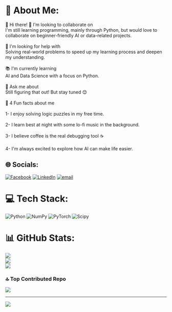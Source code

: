 # 💫 About Me:
👋 Hi there! 🤝 I'm looking to collaborate on<br>I'm still learning programming, mainly through Python, but would love to collaborate on beginner-friendly AI or data-related projects.<br><br>🌱 I'm looking for help with<br>Solving real-world problems to speed up my learning process and deepen my understanding.<br><br>📚 I'm currently learning<br>AI and Data Science with a focus on Python.<br><br>💬 Ask me about<br>Still figuring that out! But stay tuned 😊<br><br>🎉 4 Fun facts about me<br><br>1- I enjoy solving logic puzzles in my free time.<br><br>2- I learn best at night with some lo-fi music in the background.<br><br>3- I believe coffee is the real debugging tool ☕<br><br>4- I'm always excited to explore how AI can make life easier.


## 🌐 Socials:
[![Facebook](https://img.shields.io/badge/Facebook-%231877F2.svg?logo=Facebook&logoColor=white)](https://facebook.com/https://www.facebook.com/share/19UGkGL53h/) [![LinkedIn](https://img.shields.io/badge/LinkedIn-%230077B5.svg?logo=linkedin&logoColor=white)](https://linkedin.com/in/www.linkedin.com/in/mohamed-gamal-357b10356) [![email](https://img.shields.io/badge/Email-D14836?logo=gmail&logoColor=white)](mailto:mgamal.ahmed@outlook.com) 

# 💻 Tech Stack:
![Python](https://img.shields.io/badge/python-3670A0?style=for-the-badge&logo=python&logoColor=ffdd54) ![NumPy](https://img.shields.io/badge/numpy-%23013243.svg?style=for-the-badge&logo=numpy&logoColor=white) ![PyTorch](https://img.shields.io/badge/PyTorch-%23EE4C2C.svg?style=for-the-badge&logo=PyTorch&logoColor=white) ![Scipy](https://img.shields.io/badge/SciPy-%230C55A5.svg?style=for-the-badge&logo=scipy&logoColor=%white)
# 📊 GitHub Stats:
![](https://github-readme-stats.vercel.app/api?username=MohamedGamal-Ahmed&theme=default_repocard&hide_border=false&include_all_commits=true&count_private=false)<br/>
![](https://nirzak-streak-stats.vercel.app/?user=MohamedGamal-Ahmed&theme=default_repocard&hide_border=false)<br/>
![](https://github-readme-stats.vercel.app/api/top-langs/?username=MohamedGamal-Ahmed&theme=default_repocard&hide_border=false&include_all_commits=true&count_private=false&layout=compact)

### 🔝 Top Contributed Repo
![](https://github-contributor-stats.vercel.app/api?username=MohamedGamal-Ahmed&limit=5&theme=dark&combine_all_yearly_contributions=true)

---
[![](https://visitcount.itsvg.in/api?id=MohamedGamal-Ahmed&icon=1&color=0)](https://visitcount.itsvg.in)

<!-- Proudly created with GPRM ( https://gprm.itsvg.in ) -->
